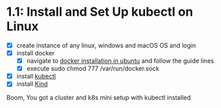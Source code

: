 # 1.1: Install and Set Up kubectl on Linux
- [x] create instance of any linux, windows and macOS OS and login
- [x] install docker
    - [x] navigate to [docker installation in ubuntu](https://docs.docker.com/engine/install/ubuntu/#install-using-the-repository) and follow the guide lines
    - [x] execute sudo chmod 777 /var/run/docker.sock
- [x] install [kubectl](https://kubernetes.io/docs/tasks/tools/install-kubectl-linux/)
- [x] install [Kind](https://kind.sigs.k8s.io/docs/user/quick-start/#installing-from-release-binaries)

Boom, You got a cluster and k8s mini setup with kubectl installed
